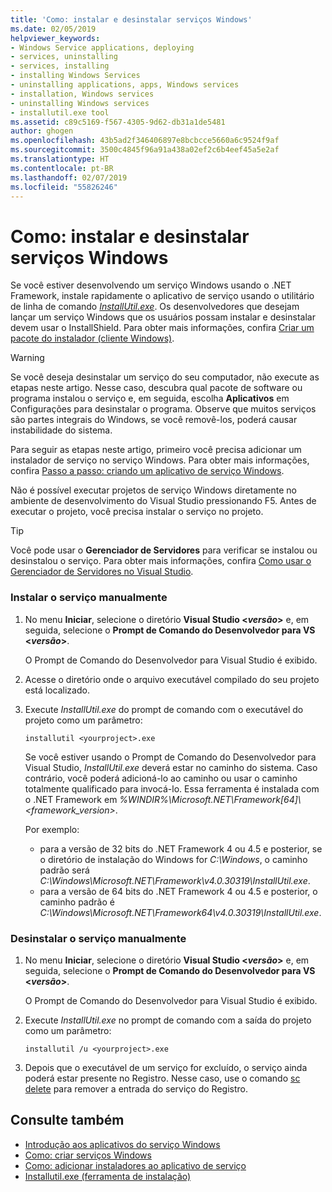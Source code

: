 ```yaml
---
title: 'Como: instalar e desinstalar serviços Windows'
ms.date: 02/05/2019
helpviewer_keywords:
- Windows Service applications, deploying
- services, uninstalling
- services, installing
- installing Windows Services
- uninstalling applications, apps, Windows services
- installation, Windows services
- uninstalling Windows services
- installutil.exe tool
ms.assetid: c89c5169-f567-4305-9d62-db31a1de5481
author: ghogen
ms.openlocfilehash: 43b5ad2f346406897e8bcbcce5660a6c9524f9af
ms.sourcegitcommit: 3500c4845f96a91a438a02ef2c6b4eef45a5e2af
ms.translationtype: HT
ms.contentlocale: pt-BR
ms.lasthandoff: 02/07/2019
ms.locfileid: "55826246"
---
```

# <a name="how-to-install-and-uninstall-windows-services"></a>Como: instalar e desinstalar serviços Windows
Se você estiver desenvolvendo um serviço Windows usando o .NET Framework, instale rapidamente o aplicativo de serviço usando o utilitário de linha de comando [*InstallUtil.exe*](../tools/installutil-exe-installer-tool.md). Os desenvolvedores que desejam lançar um serviço Windows que os usuários possam instalar e desinstalar devem usar o InstallShield. Para obter mais informações, confira [Criar um pacote do instalador (cliente Windows)](https://docs.microsoft.com/visualstudio/deployment/deploying-applications-services-and-components#create-an-installer-package-windows-client).
  
> [!WARNING]
>  Se você deseja desinstalar um serviço do seu computador, não execute as etapas neste artigo. Nesse caso, descubra qual pacote de software ou programa instalou o serviço e, em seguida, escolha **Aplicativos** em Configurações para desinstalar o programa. Observe que muitos serviços são partes integrais do Windows, se você removê-los, poderá causar instabilidade do sistema.  
  
 Para seguir as etapas neste artigo, primeiro você precisa adicionar um instalador de serviço no serviço Windows. Para obter mais informações, confira [Passo a passo: criando um aplicativo de serviço Windows](../windows-services/walkthrough-creating-a-windows-service-application-in-the-component-designer.md).  
  
 Não é possível executar projetos de serviço Windows diretamente no ambiente de desenvolvimento do Visual Studio pressionando F5. Antes de executar o projeto, você precisa instalar o serviço no projeto.  
  
> [!TIP]
>  Você pode usar o **Gerenciador de Servidores** para verificar se instalou ou desinstalou o serviço. Para obter mais informações, confira [Como usar o Gerenciador de Servidores no Visual Studio](https://support.microsoft.com/help/316649/how-to-use-the-server-explorer-in-visual-studio-net-and-visual-studio).
  
### <a name="install-your-service-manually"></a>Instalar o serviço manualmente  
  
1.  No menu **Iniciar**, selecione o diretório **Visual Studio \<*versão*>** e, em seguida, selecione o **Prompt de Comando do Desenvolvedor para VS \<*versão*>**.
  
     O Prompt de Comando do Desenvolvedor para Visual Studio é exibido. 
  
2.  Acesse o diretório onde o arquivo executável compilado do seu projeto está localizado.  
  
3.  Execute *InstallUtil.exe* do prompt de comando com o executável do projeto como um parâmetro:  
  
    ```console
    installutil <yourproject>.exe  
    ```  

     Se você estiver usando o Prompt de Comando do Desenvolvedor para Visual Studio, *InstallUtil.exe* deverá estar no caminho do sistema. Caso contrário, você poderá adicioná-lo ao caminho ou usar o caminho totalmente qualificado para invocá-lo. Essa ferramenta é instalada com o .NET Framework em *%WINDIR%\Microsoft.NET\Framework[64]\\<framework_version>*.
     
     Por exemplo:
     - para a versão de 32 bits do .NET Framework 4 ou 4.5 e posterior, se o diretório de instalação do Windows for *C:\Windows*, o caminho padrão será *C:\Windows\Microsoft.NET\Framework\v4.0.30319\InstallUtil.exe*.
     - para a versão de 64 bits do .NET Framework 4 ou 4.5 e posterior, o caminho padrão é *C:\Windows\Microsoft.NET\Framework64\v4.0.30319\InstallUtil.exe*.
  
### <a name="uninstall-your-service-manually"></a>Desinstalar o serviço manualmente  
  
1. No menu **Iniciar**, selecione o diretório **Visual Studio \<*versão*>** e, em seguida, selecione o **Prompt de Comando do Desenvolvedor para VS \<*versão*>**.
  
     O Prompt de Comando do Desenvolvedor para Visual Studio é exibido.  
  
2.  Execute *InstallUtil.exe* no prompt de comando com a saída do projeto como um parâmetro:  
  
    ```console  
    installutil /u <yourproject>.exe  
    ```  
  
3. Depois que o executável de um serviço for excluído, o serviço ainda poderá estar presente no Registro. Nesse caso, use o comando [sc delete](/windows-server/administration/windows-commands/sc-delete) para remover a entrada do serviço do Registro.  
  
## <a name="see-also"></a>Consulte também
- [Introdução aos aplicativos do serviço Windows](../windows-services/introduction-to-windows-service-applications.md)
- [Como: criar serviços Windows](../windows-services/how-to-create-windows-services.md)
- [Como: adicionar instaladores ao aplicativo de serviço](../windows-services/how-to-add-installers-to-your-service-application.md)
- [Installutil.exe (ferramenta de instalação)](../tools/installutil-exe-installer-tool.md)
